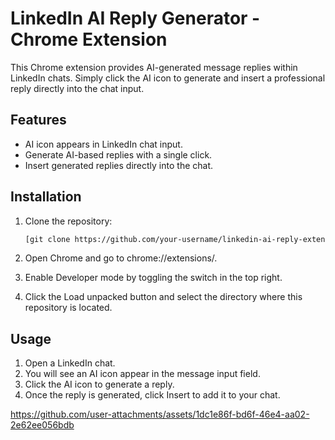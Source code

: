 # LinkedIn AI Reply Generator - Chrome Extension

This Chrome extension provides AI-generated message replies within LinkedIn chats. Simply click the AI icon to generate and insert a professional reply directly into the chat input.

## Features
- AI icon appears in LinkedIn chat input.
- Generate AI-based replies with a single click.
- Insert generated replies directly into the chat.

## Installation

1. Clone the repository:
   ```bash
   [git clone https://github.com/your-username/linkedin-ai-reply-extension.git](https://github.com/mkmeena97/linkedInExtention.git)
   ```
2. Open Chrome and go to chrome://extensions/.

3. Enable Developer mode by toggling the switch in the top right.

4. Click the Load unpacked button and select the directory where this repository is located.

## Usage

1. Open a LinkedIn chat.
2. You will see an AI icon appear in the message input field.
3. Click the AI icon to generate a reply.
4. Once the reply is generated, click Insert to add it to your chat.




https://github.com/user-attachments/assets/1dc1e86f-bd6f-46e4-aa02-2e62ee056bdb


